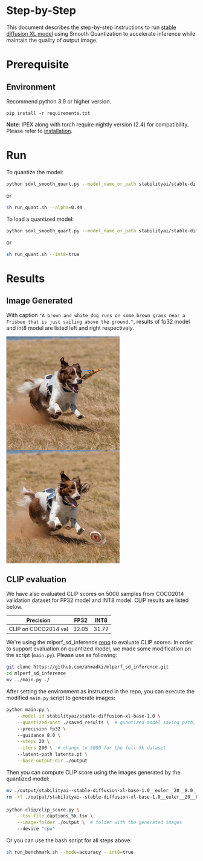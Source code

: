 Step-by-Step
============
This document describes the step-by-step instructions to run [stable diffusion XL model](https://huggingface.co/stabilityai/stable-diffusion-xl-base-1.0) using Smooth Quantization to accelerate inference while maintain the quality of output image.

# Prerequisite

## Environment
Recommend python 3.9 or higher version.

```shell
pip install -r requirements.txt
```
**Note**: IPEX along with torch require nightly version (2.4) for compatibility. Please refer to [installation](https://intel.github.io/intel-extension-for-pytorch/index.html#installation?platform=cpu&version=main&os=linux%2fwsl2&package=source). 

# Run

To quantize the model:
```bash
python sdxl_smooth_quant.py --model_name_or_path stabilityai/stable-diffusion-xl-base-1.0 --quantize --alpha 0.44 --output_dir "./saved_results"
```
or
```bash
sh run_quant.sh --alpha=0.44
```
To load a quantized model:
```bash
python sdxl_smooth_quant.py --model_name_or_path stabilityai/stable-diffusion-xl-base-1.0 --quantize --load --int8
```
or
```bash
sh run_quant.sh --int8=true
```

# Results
## Image Generated

With caption `"A brown and white dog runs on some brown grass near a Frisbee that is just sailing above the ground."`, results of fp32 model and int8 model are listed left and right respectively.

<p float="left">
  <img src="./images/fp32.jpg" width = "300" height = "300" alt="bf16" align=center />
  <img src="./images/int8.jpg" width = "300" height = "300" alt="int8" align=center />
</p>

## CLIP evaluation
We have also evaluated CLIP scores on 5000 samples from COCO2014 validation dataset for FP32 model and INT8 model. CLIP results are listed below.

| Precision            | FP32  | INT8  | 
|----------------------|-------|-------|
| CLIP on COCO2014 val  | 32.05 | 31.77 |

We're using the mlperf_sd_inference [repo](https://github.com/ahmadki/mlperf_sd_inference) to evaluate CLIP scores. In order to support evaluation on quantized model,
we made some modification on the script (`main.py`). Please use as following:
```bash
git clone https://github.com/ahmadki/mlperf_sd_inference.git
cd mlperf_sd_inference
mv ../main.py ./
```
After setting the environment as instructed in the repo, you can execute the modified `main.py` script to generate images:
```bash
python main.py \
    --model-id stabilityai/stable-diffusion-xl-base-1.0 \
    --quantized-unet ./saved_results \  # quantized model saving path, should include `qconfig.json` and `quantized_model.pt`
    --precision fp32 \ 
    --guidance 8.0 \
    --steps 20 \
    --iters 200 \  # change to 5000 for the full 5k dataset
    --latent-path latents.pt \
    --base-output-dir ./output
```
Then you can compute CLIP score using the images generated by the quantized model:
```bash
mv ./output/stabilityai--stable-diffusion-xl-base-1.0__euler__20__8.0__fp32/* ./output/  # switch directory
rm -rf ./output/stabilityai--stable-diffusion-xl-base-1.0__euler__20__8.0__fp32/

python clip/clip_score.py \
    --tsv-file captions_5k.tsv \
    --image-folder ./output \  # folder with the generated images
    --device "cpu"     
```
Or you can use the bash script for all steps above:
```bash
sh run_benchmark.sh --mode=accuracy --int8=true
```
